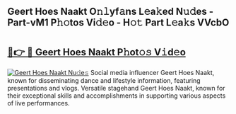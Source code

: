 ## Geert Hoes Naakt O𝚗𝚕yf𝚊ns L𝚎a𝚔ed N𝚞𝚍es - Part-vM1 P𝚑𝚘tos Vi𝚍𝚎o - H𝚘𝚝 Part L𝚎a𝚔s VVcbO

# <h2><a href="http://kf8a7g.oniu.top/?m=Geert+Hoes+Naakt">🔗👉 🔴 Geert Hoes Naakt P𝚑ot𝚘𝚜 V𝚒d𝚎o</a></h2>

[![Geert Hoes Naakt Nu𝚍e𝚜](https://i.imgur.com/0qMVB7G.gif)](http://kf8a7g.oniu.top/?m=Geert+Hoes+Naakt)
Social media influencer Geert Hoes Naakt, known for disseminating dance and lifestyle information, featuring presentations and vlogs. Versatile stagehand Geert Hoes Naakt, known for their exceptional skills and accomplishments in supporting various aspects of live performances.  
